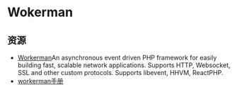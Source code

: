 # Wokerman

## 资源

* [Workerman](https://github.com/walkor/Workerman)An asynchronous event driven PHP framework for easily building fast, scalable network applications. Supports HTTP, Websocket, SSL and other custom protocols. Supports libevent, HHVM, ReactPHP.
* [workerman手册](http://doc.workerman.net/)

